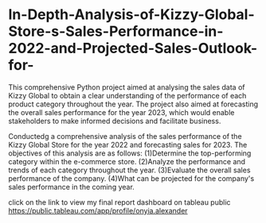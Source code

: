 # In-Depth-Analysis-of-Kizzy-Global-Store-s-Sales-Performance-in-2022-and-Projected-Sales-Outlook-for-
This comprehensive Python project aimed at analysing the sales data of Kizzy Global to obtain a clear understanding of the performance of each product category throughout the year. The project also aimed at forecasting the overall sales performance for the year 2023, which would enable stakeholders to make informed decisions
and facilitate business.

Conductedg a comprehensive analysis of the sales performance of the Kizzy Global Store for the year 2022 and forecasting sales for 2023. The objectives of this analysis are as follows:
(1)Determine the top-performing category within the e-commerce store.
 (2)Analyze the performance and trends of each category throughout the year.
 (3)Evaluate the overall sales performance of the company.
 (4)What can be projected for the company's sales performance in the coming year.
 
 click on the link to view my final report dashboard on tableau public https://public.tableau.com/app/profile/onyia.alexander
